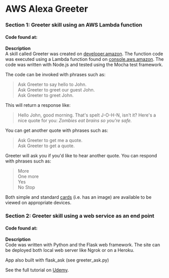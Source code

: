 # AWS Alexa Greeter

### Section 1: Greeter skill using an AWS Lambda function  
#### **Code found at:** 

**Description**  
A skill called Greeter was created on [developer.amazon](https://developer.amazon.com/). The function code was executed using a Lambda function found on [console.aws.amazon](console.aws.amazon.com). The code was written with Node.js and tested using the Mocha test framework.

The code can be invoked with phrases such as: 


> Ask Greeter to say hello to John.  
> Ask Greeter to greet our guest John.  
> Ask Greeter to greet John.

This will return a response like:

> Hello John, good morning. That's spelt J-O-H-N, isn't it? Here's a nice quote for you: *Zombies eat brains so you're safe.*

You can get another quote with phrases such as:
> Ask Greeter to get me a quote.  
> Ask Greeter to get a quote.

Greeter will ask you if you'd like to hear another quote. You can respond with phrases such as:

> More  
> One more  
> Yes  
> No
> Stop

Both simple and standard [cards](https://developer.amazon.com/docs/custom-skills/include-a-card-in-your-skills-response.html) (i.e. has an image) are available to be viewed on appropriate devices.

### Section 2: Greeter skill using a web service as an end point
#### **Code found at:** 


**Description**  
Code was written with Python and the Flask web framework. The site can be deployed both local web server like Ngrok or on a Heroku.

App also built with flask_ask (see greeter_ask.py)


See the full tutorial on [Udemy](https://www.udemy.com/comprehensive-alexa-skill-development-course/learn/v4/overview).